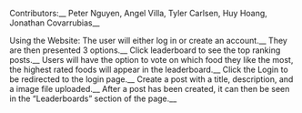 Contributors:__
Peter Nguyen, Angel Villa, Tyler Carlsen, Huy Hoang, Jonathan Covarrubias__

Using the Website: 
The user will either log in or create an account.__
They are then presented 3 options.__
Click leaderboard to see the top ranking posts.__
Users will have the option to vote on which food they like the most, the highest rated foods will appear in the leaderboard.__
Click the Login to be redirected to the login page.__
Create a post with a title, description, and a image file uploaded.__
After a post has been created, it can then be seen in the “Leaderboards” section of the page.__